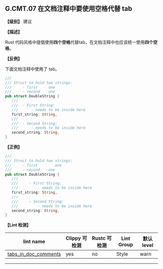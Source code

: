 ## G.CMT.07  在文档注释中要使用空格代替 tab

**【级别】** 建议

**【描述】**

Rust 代码风格中提倡使用**四个空格**代替tab，在文档注释中也应该统一使用**四个空格**。

**【反例】**

下面文档注释中使用了 tab。

```rust
///
/// Struct to hold two strings:
/// 	- first		one
/// 	- second	one
pub struct DoubleString {
   ///
   /// 	- First String:
   /// 		- needs to be inside here
   first_string: String,
   ///
   /// 	- Second String:
   /// 		- needs to be inside here
   second_string: String,
}
```

**【正例】**

```rust
///
/// Struct to hold two strings:
///     - first        one
///     - second    one
pub struct DoubleString {
   ///
   ///     - First String:
   ///         - needs to be inside here
   first_string: String,
   ///
   ///     - Second String:
   ///         - needs to be inside here
   second_string: String,
}
```

**【Lint 检测】**

| lint name                                                    | Clippy 可检测 | Rustc 可检测 | Lint Group | 默认 level |
| ------------------------------------------------------------ | ------------- | ------------ | ---------- | ---------- |
| [tabs_in_doc_comments ](https://rust-lang.github.io/rust-clippy/master/index.html#tabs_in_doc_comments ) | yes           | no           | Style      | warn       |

---